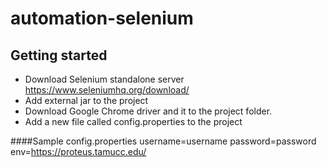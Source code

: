 # automation-selenium

## Getting started
* Download Selenium standalone server https://www.seleniumhq.org/download/
* Add external jar to the project
* Download Google Chrome driver and it to the project folder.
* Add a new file called config.properties to the project

####Sample config.properties
username=username
password=password
env=https://proteus.tamucc.edu/